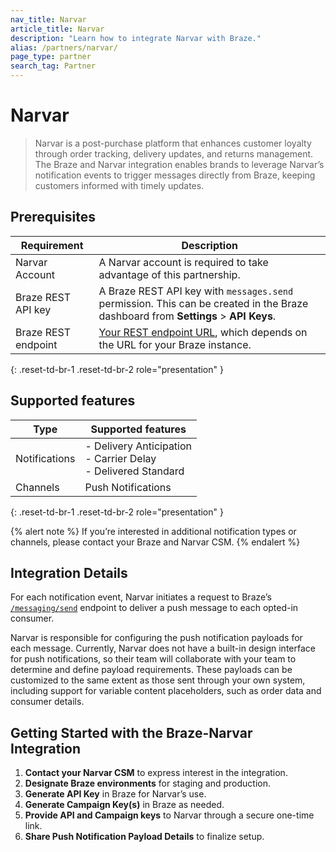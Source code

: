 ```yaml
---
nav_title: Narvar
article_title: Narvar
description: "Learn how to integrate Narvar with Braze."
alias: /partners/narvar/
page_type: partner
search_tag: Partner
---
```


# Narvar

> Narvar is a post-purchase platform that enhances customer loyalty through order tracking, delivery updates, and returns management. The Braze and Narvar integration enables brands to leverage Narvar’s notification events to trigger messages directly from Braze, keeping customers informed with timely updates.

## Prerequisites

| Requirement           | Description                                                                                   |
|-----------------------|-----------------------------------------------------------------------------------------------|
| Narvar Account        | A Narvar account is required to take advantage of this partnership.                           |
| Braze REST API key    | A Braze REST API key with `messages.send` permission. This can be created in the Braze dashboard from **Settings** > **API Keys**.                                            |
| Braze REST endpoint   | [Your REST endpoint URL]({{site.baseurl}}/developer_guide/rest_api/basics/#endpoints), which depends on the URL for your Braze instance.         |
{: .reset-td-br-1 .reset-td-br-2 role="presentation" }

## Supported features

|Type|Supported features|
|-------|----------|
| Notifications | - Delivery Anticipation<br>- Carrier Delay<br>- Delivered Standard |
| Channels | Push Notifications |
{: .reset-td-br-1 .reset-td-br-2 role="presentation" }

{% alert note %}
If you’re interested in additional notification types or channels, please contact your Braze and Narvar CSM.
{% endalert %}

## Integration Details

For each notification event, Narvar initiates a request to Braze’s [`/messaging/send`]({{site.baseurl}}/api/endpoints/messaging) endpoint to deliver a push message to each opted-in consumer.

Narvar is responsible for configuring the push notification payloads for each message. Currently, Narvar does not have a built-in design interface for push notifications, so their team will collaborate with your team to determine and define payload requirements. These payloads can be customized to the same extent as those sent through your own system, including support for variable content placeholders, such as order data and consumer details.

## Getting Started with the Braze-Narvar Integration

1. **Contact your Narvar CSM** to express interest in the integration.
2. **Designate Braze environments** for staging and production.
3. **Generate API Key** in Braze for Narvar’s use.
4. **Generate Campaign Key(s)** in Braze as needed.
5. **Provide API and Campaign keys** to Narvar through a secure one-time link.
6. **Share Push Notification Payload Details** to finalize setup.
